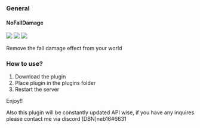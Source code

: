 ### General
#### NoFallDamage
[![](https://poggit.pmmp.io/shield.state/NoFallDamage)](https://poggit.pmmp.io/p/NoFallDamage)
[![](https://poggit.pmmp.io/shield.api/NoFallDamage)](https://poggit.pmmp.io/p/NoFallDamage)
[![](https://poggit.pmmp.io/shield.dl.total/NoFallDamage)](https://poggit.pmmp.io/p/NoFallDamage)


Remove the fall damage effect from your world

### How to use?
 1. Download the plugin
 2. Place plugin in the plugins folder
 3. Restart the server

Enjoy!!

Also this plugin will be constantly updated API wise, if you have any inquires please contact me via discord
[DBN]neb16#6631

